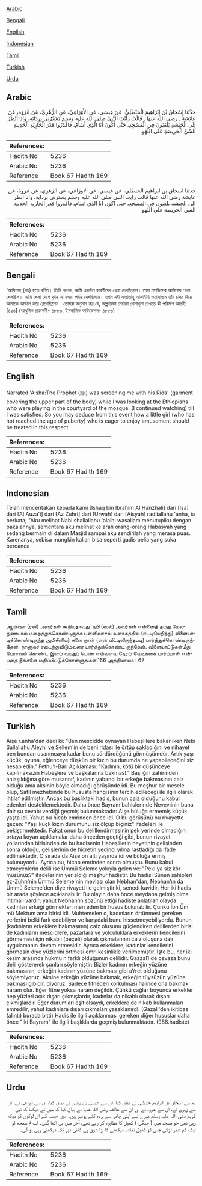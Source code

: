 [Arabic](#arabic)

[Bengali](#bengali)

[English](#english)

[Indonesian](#indonesian)

[Tamil](#tamil)

[Turkish](#turkish)

[Urdu](#urdu)

## Arabic


<div dir="rtl" lang="ar" style={{fontSize:'larger',backgroundColor:'#f8f9fa',padding:20}}>
حَدَّثَنَا إِسْحَاقُ بْنُ إِبْرَاهِيمَ الْحَنْظَلِيُّ، عَنْ عِيسَى، عَنِ الأَوْزَاعِيِّ، عَنِ الزُّهْرِيِّ، عَنْ عُرْوَةَ، عَنْ عَائِشَةَ ـ رضى الله عنها ـ قَالَتْ رَأَيْتُ النَّبِيَّ صلى الله عليه وسلم يَسْتُرُنِي بِرِدَائِهِ، وَأَنَا أَنْظُرُ إِلَى الْحَبَشَةِ يَلْعَبُونَ فِي الْمَسْجِدِ، حَتَّى أَكُونَ أَنَا الَّذِي أَسْأَمُ، فَاقْدُرُوا قَدْرَ الْجَارِيَةِ الْحَدِيثَةِ السِّنِّ الْحَرِيصَةِ عَلَى اللَّهْوِ‏.‏
</div>
<div style={{backgroundColor:'#f8f9fa',padding:20, marginBottom: 10}}><table> <thead> <tr> <th>References:</th> <th></th> </tr> </thead> <tbody><tr><td>Hadith No</td><td>5236</td></tr><tr><td>Arabic No</td><td>5236</td></tr><tr><td>Reference</td><td>Book 67 Hadith 169</td></tr></tbody></table></div>


<div dir="rtl" lang="ar" style={{fontSize:'larger',backgroundColor:'#f8f9fa',padding:20}}>
حدثنا اسحاق بن ابراهيم الحنظلي، عن عيسى، عن الاوزاعي، عن الزهري، عن عروة، عن عايشة رضى الله عنها قالت رايت النبي صلى الله عليه وسلم يسترني بردايه، وانا انظر الى الحبشة يلعبون في المسجد، حتى اكون انا الذي اسام، فاقدروا قدر الجارية الحديثة السن الحريصة على اللهو
</div>
<div style={{backgroundColor:'#f8f9fa',padding:20, marginBottom: 10}}><table> <thead> <tr> <th>References:</th> <th></th> </tr> </thead> <tbody><tr><td>Hadith No</td><td>5236</td></tr><tr><td>Arabic No</td><td>5236</td></tr><tr><td>Reference</td><td>Book 67 Hadith 169</td></tr></tbody></table></div>

## Bengali


<div dir="ltr" lang="bn" style={{fontSize:'larger',backgroundColor:'#f8f9fa',padding:20}}>
‘আয়িশাহ (রাঃ) হতে বর্ণিত। তিনি বলেন, আমি একদিন হাবশীদের খেলা দেখছিলাম। তারা মসজিদের আঙ্গিনায় খেলা খেলছিল। আমি খেলা দেখে ক্লান্ত না হওয়া পর্যন্ত দেখছিলাম। তখন নবী সাল্লাল্লাহু আলাইহি ওয়াসাল্লাম তাঁর চাদর দিয়ে আমাকে আড়াল করে রেখেছিলেন। তোমরা অনুমান কর যে, অল্পবয়স্কা মেয়েরা খেলাধূলা দেখতে কী পরিমাণ আগ্রহী! [৪৫৪] (আধুনিক প্রকাশনী- ৪৮৫৩, ইসলামিক ফাউন্ডেশন- ৪৮৫৬)
</div>
<div style={{backgroundColor:'#f8f9fa',padding:20, marginBottom: 10}}><table> <thead> <tr> <th>References:</th> <th></th> </tr> </thead> <tbody><tr><td>Hadith No</td><td>5236</td></tr><tr><td>Arabic No</td><td>5236</td></tr><tr><td>Reference</td><td>Book 67 Hadith 169</td></tr></tbody></table></div>

## English


<div dir="ltr" lang="en" style={{fontSize:'larger',backgroundColor:'#f8f9fa',padding:20}}>
Narrated 'Aisha:The Prophet (ﷺ) was screening me with his Rida' (garment covering the upper part of the body) while I was looking at the Ethiopians who were playing in the courtyard of the mosque. (I continued watching) till I was satisfied. So you may deduce from this event how a little girl (who has not reached the age of puberty) who is eager to enjoy amusement should be treated in this respect
</div>
<div style={{backgroundColor:'#f8f9fa',padding:20, marginBottom: 10}}><table> <thead> <tr> <th>References:</th> <th></th> </tr> </thead> <tbody><tr><td>Hadith No</td><td>5236</td></tr><tr><td>Arabic No</td><td>5236</td></tr><tr><td>Reference</td><td>Book 67 Hadith 169</td></tr></tbody></table></div>

## Indonesian


<div dir="ltr" lang="id" style={{fontSize:'larger',backgroundColor:'#f8f9fa',padding:20}}>
Telah menceritakan kepada kami [Ishaq bin Ibrahim Al Hanzhali] dari [Isa] dari [Al Auza'i] dari [Az Zuhri] dari [Urwah] dari [Aisyah] radliallahu 'anha, ia berkata; "Aku melihat Nabi shallallahu 'alaihi wasallam menutupiku dengan pakaiannya, sementara aku melihat ke arah orang-orang Habasyah yang sedang bermain di dalam Masjid sampai aku sendirilah yang merasa puas. Karenanya, sebisa mungkin kalian bisa seperti gadis belia yang suka bercanda
</div>
<div style={{backgroundColor:'#f8f9fa',padding:20, marginBottom: 10}}><table> <thead> <tr> <th>References:</th> <th></th> </tr> </thead> <tbody><tr><td>Hadith No</td><td>5236</td></tr><tr><td>Arabic No</td><td>5236</td></tr><tr><td>Reference</td><td>Book 67 Hadith 169</td></tr></tbody></table></div>

## Tamil


<div dir="ltr" lang="ta" style={{fontSize:'larger',backgroundColor:'#f8f9fa',padding:20}}>
ஆயிஷா (ரலி) அவர்கள் கூறியதாவது: நபி (ஸல்) அவர்கள் என்னைத் தமது மேல்துண்டால் மறைத்துக்கொண்டிருக்க பள்ளிவாசல் வளாகத்தில் (ஈட்டியெறிந்து) விளையாடிக்கொண்டிருந்த அபிசீனியர் களை நான் (என் வீட்டிலிருந்தபடி) பார்த்துக்கொண்டிருந்தேன். நானாகச் சடைந்துவிடும்வரை பார்த்துக்கொண்டி ருந்தேன். விளையாட்டுகள்மீது பேராவல் கொண்ட இளம் வயதுப் பெண் எவ்வளவு நேரம் வேடிக்கை பார்ப்பாள் என்பதை நீங்களே மதிப்பிட்டுக்கொள்ளுங்கள்.166 அத்தியாயம் : 67
</div>
<div style={{backgroundColor:'#f8f9fa',padding:20, marginBottom: 10}}><table> <thead> <tr> <th>References:</th> <th></th> </tr> </thead> <tbody><tr><td>Hadith No</td><td>5236</td></tr><tr><td>Arabic No</td><td>5236</td></tr><tr><td>Reference</td><td>Book 67 Hadith 169</td></tr></tbody></table></div>

## Turkish


<div dir="ltr" lang="tr" style={{fontSize:'larger',backgroundColor:'#f8f9fa',padding:20}}>
Aişe r.anha'dan dedi ki: "Ben mescidde oynayan Habeşlilere bakar iken Nebi Sallallahu Aleyhi ve Sellem'in de beni ridası ile örtüp sakladığını ve nihayet ben bundan usanıncaya kadar bunu sürdürdüğünü görmüşümdür. Artık yaşı küçük, oyuna, eğlenceye düşkün bir kızın bu durumda ne yapabileceğini siz hesap edin." Fethu'l-Bari Açıklaması: "Kadının, kötü bir düşünceye kapılmaksızın Habeşlere ve başkalarına bakmas!." Başlığın zahirinden anlaşıldığına göre musannıf, kadının yabancı bir erkeğe bakmasının caiz olduğu ama aksinin böyle olmadığı görüşünde idi. Bu meşhur bir mesele olup, Şafil mezhebinde bu hususta hangisinin tercih edileceği ile ilgili olarak ihtilaf edilmiştir. Ancak bu başlıktaki hadis, bunun caiz olduğunu kabul edenleri desteklemektedir. Daha önce Bayram bahislerinde Nevevıinin buna dair şu cevabı verdiği geçmiş bulunmaktadır: Aişe büluğa ermemiş küçük yaşta idi. Yahut bu hicab emrinden önce idi. O bu görüşünü bu rivayette geçen: "Yaşı küçk kızın durumunu siz ölçüp biçiniz" ifadeleri ile pekiştirmektedir. Fakat onun bu delillendirmesinin pek yerinde olmadığını ortaya koyan açıklamalar daha önceden geçtiği gibi, bunun rivayet yollarından birisinden de bu hadisenin Habeşlilerin heyetinin gelişinden sonra olduğu, gelişlerinin de hicretin yedinci yılına rastladığı da ifade edilmektedir. O sırada da Aişe on altı yaşında idi ve büluğa ermiş bulunuyordu. Ayrıca bu, hicab emrinden sonra olmuştu. Bunu kabul etmeyenlerin delili ise Ümmü Seleme yoluyla gelen ve: "Peki ya siz kör müsünüz?" ifadelerinin yer aldığı meşhur hadistir. Bu hadisi Sünen sahipleri ez-Zührı'nin Ümmü Seleme'nin mevlası olan Nebhan'dan, Nebhan'ın da Ümmü Seleme'den diye rivayeti ile gelmiştir ki, senedi kavidir. Her iki hadis bir arada şöylece açıklanabilir: Bu olayın daha önce meydana gelmiş olma ihtimali vardır; yahut Nebhan'ın sözünü ettiği hadiste anlatılan olayda kadınları erkeği görmekten men eden bir husus bulunabilir. Çünkü İbn Üm mü Mektum ama birisi idi. Muhtemelen o, kadınların örtünmesi gereken yerlerini belki fark edebiliyor ve karşıdaki bunu hissetmeyebiliyordu. Bunun (kadınların erkeklere bakmasının) caiz oluşunu güçlendiren delillerden birisi de kadınların mescidlere, pazarlara ve yolculuklara erkeklerin kendilerini görmemesi için nikablı (peçeli) olarak çıkmalarının caiz oluşuna dair uygulamanın devam etmesidir. Ayrıca erkeklere, kadınlar kendilerini görmesin diye yüzlerini örtmesi emri kesinlikle verilmemiştir. İşte bu, her iki kesim arasında hükmü n farklı olduğunun delilidir. Gazzal1 de cevaza bunu delil göstererek şunları söylemiştir: Bizler kadının erkeğin yüzüne bakmasının, erkeğin kadının yüzüne bakması gibi aYret olduğunu söylemiyoruz. Aksine erkeğin yüzüne bakmak, erkeğin tüysüzün yüzüne bakması gibidir, diyoruz. Sadece fitneden korkulması halinde ona bakmak haram olur. Eğer fitne yoksa haram değildir. Çünkü çağlar boyunca erkekler hep yüzleri açık dışarı çıkmışlardır, kadınlar da nikablı olarak dışarı çıkmışlardır. Eğer durumları eşit olsaydı, erkeklere de nikab kullanmaları emredilir, yahut kadınlara dışarı çıkmaları yasaklanırdl. (Gazali'den ikitibas (alıntı) burada bitti) Hadis ile ilgili açıklanması gereken diğer hususlar daha önce "İki Bayram" ile ilgili başlıklarda geçmiş bulunmaktadır. (988.hadiste)
</div>
<div style={{backgroundColor:'#f8f9fa',padding:20, marginBottom: 10}}><table> <thead> <tr> <th>References:</th> <th></th> </tr> </thead> <tbody><tr><td>Hadith No</td><td>5236</td></tr><tr><td>Arabic No</td><td>5236</td></tr><tr><td>Reference</td><td>Book 67 Hadith 169</td></tr></tbody></table></div>

## Urdu


<div dir="rtl" lang="ur" style={{fontSize:'larger',backgroundColor:'#f8f9fa',padding:20}}>
ہم سے اسحاق بن ابراہیم حنظلی نے بیان کیا، ان سے عیسیٰ بن یونس نے بیان کیا، ان سے اوزاعی نے، ان سے زہری نے، ان سے عروہ نے اور ان سے عائشہ رضی اللہ عنہا نے بیان کیا کہ میں نے دیکھا کہ نبی کریم صلی اللہ علیہ وسلم میرے لیے اپنی چادر سے پردہ کئے ہوئے ہیں۔ میں حبشہ کے ان لوگوں کو دیکھ رہی تھی جو مسجد میں ( جنگی ) کھیل کا مظاہرہ کر رہے تھے، آخر میں ہی اکتا گئی۔ اب تم سمجھ لو ایک کم عمر لڑکی جس کو کھیل تماشہ دیکھنے کا بڑا شوق ہے کتنی دیر تک دیکھتی رہی ہو گی۔
</div>
<div style={{backgroundColor:'#f8f9fa',padding:20, marginBottom: 10}}><table> <thead> <tr> <th>References:</th> <th></th> </tr> </thead> <tbody><tr><td>Hadith No</td><td>5236</td></tr><tr><td>Arabic No</td><td>5236</td></tr><tr><td>Reference</td><td>Book 67 Hadith 169</td></tr></tbody></table></div>